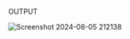OUTPUT

![Screenshot 2024-08-05 212138](https://github.com/user-attachments/assets/c910f0c3-cb34-4254-94f7-1c6df1f4654b)

